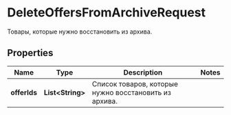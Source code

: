 

# DeleteOffersFromArchiveRequest

Товары, которые нужно восстановить из архива. 

## Properties

| Name | Type | Description | Notes |
|------------ | ------------- | ------------- | -------------|
|**offerIds** | **List&lt;String&gt;** | Список товаров, которые нужно восстановить из архива. |  |



